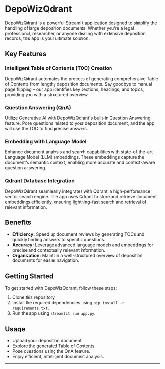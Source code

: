 # DepoWizQdrant

DepoWizQdrant is a powerful Streamlit application designed to simplify the handling of large deposition documents. Whether you're a legal professional, researcher, or anyone dealing with extensive deposition records, this app is your ultimate solution.

## Key Features

### Intelligent Table of Contents (TOC) Creation
DepoWizQdrant automates the process of generating comprehensive Table of Contents from lengthy deposition documents. Say goodbye to manual page flipping – our app identifies key sections, headings, and topics, providing you with a structured overview.

### Question Answering (QnA)
Utilize Generative AI with DepoWizQdrant's built-in Question Answering feature. Pose questions related to your deposition document, and the app will use the TOC to find precise answers.

### Embedding with Language Model
Enhance document analysis and search capabilities with state-of-the-art Language Model (LLM) embeddings. These embeddings capture the document's semantic context, enabling more accurate and context-aware question answering.

### Qdrant Database Integration
DepoWizQdrant seamlessly integrates with Qdrant, a high-performance vector search engine. The app uses Qdrant to store and retrieve document embeddings efficiently, ensuring lightning-fast search and retrieval of relevant information.

## Benefits

- **Efficiency:** Speed up document reviews by generating TOCs and quickly finding answers to specific questions.
- **Accuracy:** Leverage advanced language models and embeddings for precise and contextually relevant information.
- **Organization:** Maintain a well-structured overview of deposition documents for easier navigation.

## Getting Started

To get started with DepoWizQdrant, follow these steps:

1. Clone this repository.
2. Install the required dependencies using `pip install -r requirements.txt`.
3. Run the app using `streamlit run app.py`.

## Usage

- Upload your deposition document.
- Explore the generated Table of Contents.
- Pose questions using the QnA feature.
- Enjoy efficient, intelligent document analysis.

---
